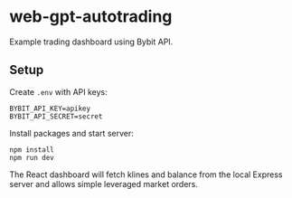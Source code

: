 # web-gpt-autotrading

Example trading dashboard using Bybit API.

## Setup

Create `.env` with API keys:

```
BYBIT_API_KEY=apikey
BYBIT_API_SECRET=secret
```

Install packages and start server:

```
npm install
npm run dev
```

The React dashboard will fetch klines and balance from the local Express server and allows simple leveraged market orders.

